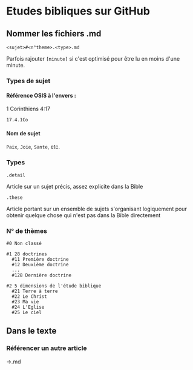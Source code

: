 # Etudes bibliques sur GitHub

## Nommer les fichiers .md

`<sujet>#<n°theme>.<type>.md`

Parfois rajouter `[minute]` si c'est optimisé pour être lu en moins d'une minute.

### Types de sujet

#### Référence OSIS à l'envers :

1 Corinthiens 4:17

`17.4.1Co`

#### Nom de sujet

`Paix`, `Joie`, `Sante`, etc.

### Types

`.detail`

Article sur un sujet précis, assez explicite dans la Bible

`.these`

Article portant sur un ensemble de sujets s'organisant logiquement pour obtenir quelque chose qui n'est pas dans la Bible directement

### N° de thèmes

```
#0 Non classé

#1 28 doctrines
  #11 Première doctrine
  #12 Deuxième doctrine
  ...
  #128 Dernière doctrine
  
#2 5 dimensions de l'étude biblique
  #21 Terre à terre
  #22 Le Christ
  #23 Ma vie
  #24 L'Eglise
  #25 Le ciel
```

## Dans le texte

### Référencer un autre article

-><titre>.md
